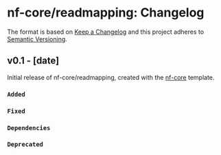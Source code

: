 # nf-core/readmapping: Changelog

The format is based on [Keep a Changelog](https://keepachangelog.com/en/1.0.0/)
and this project adheres to [Semantic Versioning](https://semver.org/spec/v2.0.0.html).

## v0.1 - [date]

Initial release of nf-core/readmapping, created with the [nf-core](https://nf-co.re/) template.

### `Added`

### `Fixed`

### `Dependencies`

### `Deprecated`
